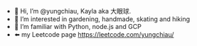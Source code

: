 - 👋 Hi, I’m @yungchiau, Kayla aka 大眼球.
- 👀 I’m interested in gardening, handmade, skating and hiking
- 🌱 I’m familiar with Python, node.js and GCP
- ⬅️ my Leetcode page https://leetcode.com/yungchiau/

<!---
yungchiau/yungchiau is a ✨ special ✨ repository because its `README.md` (this file) appears on your GitHub profile.
You can click the Preview link to take a look at your changes.
--->
